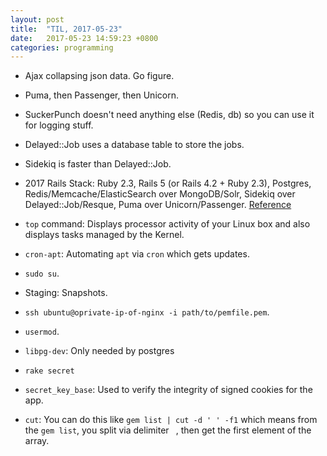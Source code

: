 ```yaml
---
layout: post
title:  "TIL, 2017-05-23"
date:   2017-05-23 14:59:23 +0800
categories: programming
---
```


- Ajax collapsing json data. Go figure.
- Puma, then Passenger, then Unicorn.
- SuckerPunch doesn't need anything else (Redis, db) so you can use it for logging stuff.
- Delayed::Job uses a database table to store the jobs.
- Sidekiq is faster than Delayed::Job.
- 2017 Rails Stack: Ruby 2.3, Rails 5 (or Rails 4.2 + Ruby 2.3), Postgres, Redis/Memcache/ElasticSearch over MongoDB/Solr, Sidekiq over Delayed::Job/Resque, Puma over Unicorn/Passenger. [Reference](http://blog.scoutapp.com/articles/2017/01/09/state-of-the-2017-rails-stack)
- `top` command: Displays processor activity of your Linux box and also displays tasks managed by the Kernel.
- `cron-apt`: Automating `apt` via `cron` which gets updates.
- `sudo su`.
- Staging: Snapshots.
- `ssh ubuntu@oprivate-ip-of-nginx -i path/to/pemfile.pem`.
- `usermod`.
- `libpg-dev`: Only needed by postgres
- `rake secret`

- `secret_key_base`: Used to verify the integrity of signed cookies for the app.
- `cut`: You can do this like `gem list | cut -d ' ' -f1` which means from the `gem list`, you split via delimiter ` `, then get the first element of the array.
